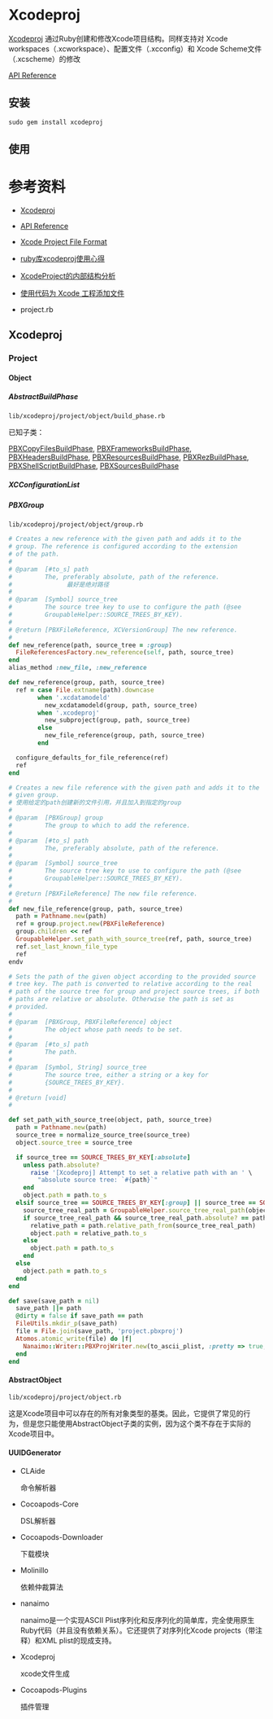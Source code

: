 # Xcodeproj

[Xcodeproj](https://github.com/CocoaPods/Xcodeproj) 通过Ruby创建和修改Xcode项目结构。同样支持对 Xcode workspaces（.xcworkspace）、配置文件（.xcconfig）和 Xcode Scheme文件（.xcscheme）的修改

[API Reference](https://www.rubydoc.info/gems/xcodeproj)



## 安装

```
sudo gem install xcodeproj
```



## 使用





# 参考资料

- [Xcodeproj](https://github.com/CocoaPods/Xcodeproj)
- [API Reference](https://www.rubydoc.info/gems/xcodeproj)
- [Xcode Project File Format](http://www.monobjc.net/xcode-project-file-format.html)
- [ruby库xcodeproj使用心得](https://www.jianshu.com/p/cca701e1d87c)

- [XcodeProject的内部结构分析](https://www.jianshu.com/p/50cc564b58ce)
- [使用代码为 Xcode 工程添加文件](https://draveness.me/bei-xcodeproj-keng-de-zhe-ji-tian/)





- project.rb

  

## Xcodeproj

### Project

#### Object

##### AbstractBuildPhase

```
lib/xcodeproj/project/object/build_phase.rb
```

已知子类：

[PBXCopyFilesBuildPhase](https://www.rubydoc.info/gems/xcodeproj/Xcodeproj/Project/Object/PBXCopyFilesBuildPhase), [PBXFrameworksBuildPhase](https://www.rubydoc.info/gems/xcodeproj/Xcodeproj/Project/Object/PBXFrameworksBuildPhase), [PBXHeadersBuildPhase](https://www.rubydoc.info/gems/xcodeproj/Xcodeproj/Project/Object/PBXHeadersBuildPhase), [PBXResourcesBuildPhase](https://www.rubydoc.info/gems/xcodeproj/Xcodeproj/Project/Object/PBXResourcesBuildPhase), [PBXRezBuildPhase](https://www.rubydoc.info/gems/xcodeproj/Xcodeproj/Project/Object/PBXRezBuildPhase), [PBXShellScriptBuildPhase](https://www.rubydoc.info/gems/xcodeproj/Xcodeproj/Project/Object/PBXShellScriptBuildPhase), [PBXSourcesBuildPhase](https://www.rubydoc.info/gems/xcodeproj/Xcodeproj/Project/Object/PBXSourcesBuildPhase)



##### XCConfigurationList



##### PBXGroup

```
lib/xcodeproj/project/object/group.rb
```

```ruby
# Creates a new reference with the given path and adds it to the
# group. The reference is configured according to the extension
# of the path.
#
# @param  [#to_s] path
#         The, preferably absolute, path of the reference.
# 				最好是绝对路径
#
# @param  [Symbol] source_tree
#         The source tree key to use to configure the path (@see
#         GroupableHelper::SOURCE_TREES_BY_KEY).
#
# @return [PBXFileReference, XCVersionGroup] The new reference.
#
def new_reference(path, source_tree = :group)
  FileReferencesFactory.new_reference(self, path, source_tree)
end
alias_method :new_file, :new_reference
```



```ruby
def new_reference(group, path, source_tree)
  ref = case File.extname(path).downcase
        when '.xcdatamodeld'
          new_xcdatamodeld(group, path, source_tree)
        when '.xcodeproj'
          new_subproject(group, path, source_tree)
        else
          new_file_reference(group, path, source_tree)
        end

  configure_defaults_for_file_reference(ref)
  ref
end
```



``` ruby
# Creates a new file reference with the given path and adds it to the
# given group.
# 使用给定的path创建新的文件引用，并且加入到指定的group
#
# @param  [PBXGroup] group
#         The group to which to add the reference.
#
# @param  [#to_s] path
#         The, preferably absolute, path of the reference.
#
# @param  [Symbol] source_tree
#         The source tree key to use to configure the path (@see
#         GroupableHelper::SOURCE_TREES_BY_KEY).
#
# @return [PBXFileReference] The new file reference.
#
def new_file_reference(group, path, source_tree)
  path = Pathname.new(path)
  ref = group.project.new(PBXFileReference)
  group.children << ref
  GroupableHelper.set_path_with_source_tree(ref, path, source_tree)
  ref.set_last_known_file_type
  ref
endv
```



``` ruby
# Sets the path of the given object according to the provided source
# tree key. The path is converted to relative according to the real
# path of the source tree for group and project source trees, if both
# paths are relative or absolute. Otherwise the path is set as
# provided.
#
# @param  [PBXGroup, PBXFileReference] object
#         The object whose path needs to be set.
#
# @param  [#to_s] path
#         The path.
#
# @param  [Symbol, String] source_tree
#         The source tree, either a string or a key for
#         {SOURCE_TREES_BY_KEY}.
#
# @return [void]
#

def set_path_with_source_tree(object, path, source_tree)
  path = Pathname.new(path)
  source_tree = normalize_source_tree(source_tree)
  object.source_tree = source_tree

  if source_tree == SOURCE_TREES_BY_KEY[:absolute]
    unless path.absolute?
      raise '[Xcodeproj] Attempt to set a relative path with an ' \
        "absolute source tree: `#{path}`"
    end
    object.path = path.to_s
  elsif source_tree == SOURCE_TREES_BY_KEY[:group] || source_tree == SOURCE_TREES_BY_KEY[:project]
    source_tree_real_path = GroupableHelper.source_tree_real_path(object)
    if source_tree_real_path && source_tree_real_path.absolute? == path.absolute?
      relative_path = path.relative_path_from(source_tree_real_path)
      object.path = relative_path.to_s
    else
      object.path = path.to_s
    end
  else
    object.path = path.to_s
  end
end
```



``` ruby
def save(save_path = nil)
  save_path ||= path
  @dirty = false if save_path == path
  FileUtils.mkdir_p(save_path)
  file = File.join(save_path, 'project.pbxproj')
  Atomos.atomic_write(file) do |f|
    Nanaimo::Writer::PBXProjWriter.new(to_ascii_plist, :pretty => true, :output => f, :strict => false).write
  end
end
```





#### AbstractObject

```
lib/xcodeproj/project/object.rb
```

这是Xcode项目中可以存在的所有对象类型的基类。因此，它提供了常见的行为，但是您只能使用AbstractObject子类的实例，因为这个类不存在于实际的Xcode项目中。



#### UUIDGenerator









- CLAide

  命令解析器

- Cocoapods-Core

  DSL解析器

- Cocoapods-Downloader

  下载模块

- Molinillo

  依赖仲裁算法

- nanaimo

  nanaimo是一个实现ASCII Plist序列化和反序列化的简单库，完全使用原生Ruby代码（并且没有依赖关系）。它还提供了对序列化Xcode projects（带注释）和XML plist的现成支持。

- Xcodeproj

  xcode文件生成

- Cocoapods-Plugins

  插件管理

